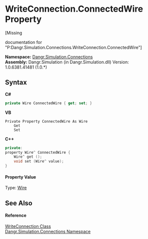 # WriteConnection.ConnectedWire Property 
 

\[Missing <summary> documentation for "P:Dangr.Simulation.Connections.WriteConnection.ConnectedWire"\]

**Namespace:**&nbsp;<a href="N_Dangr_Simulation_Connections">Dangr.Simulation.Connections</a><br />**Assembly:**&nbsp;Dangr.Simulation (in Dangr.Simulation.dll) Version: 1.0.6381.41481 (1.0.*)

## Syntax

**C#**<br />
``` C#
private Wire ConnectedWire { get; set; }
```

**VB**<br />
``` VB
Private Property ConnectedWire As Wire
	Get
	Set
```

**C++**<br />
``` C++
private:
property Wire^ ConnectedWire {
	Wire^ get ();
	void set (Wire^ value);
}
```


#### Property Value
Type: <a href="T_Dangr_Simulation_Connections_Wire">Wire</a>

## See Also


#### Reference
<a href="T_Dangr_Simulation_Connections_WriteConnection">WriteConnection Class</a><br /><a href="N_Dangr_Simulation_Connections">Dangr.Simulation.Connections Namespace</a><br />